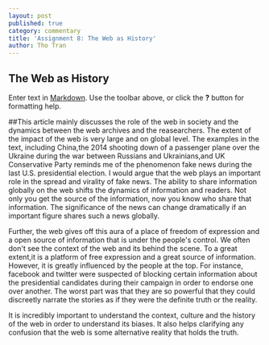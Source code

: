 ```yaml
---
layout: post
published: true
category: commentary
title: 'Assignment 8: The Web as History'
author: Tho Tran
---
```

## The Web as History

Enter text in [Markdown](http://daringfireball.net/projects/markdown/). Use the toolbar above, or click the **?** button for formatting help.

##This article mainly discusses the role of the web in society and the dynamics between the web archives and the reasearchers. The extent of the impact of the web is very large and on global level. The examples in the text, including China,the 2014 shooting down of a passenger plane over the Ukraine during the war between Russians and Ukrainians,and UK Conservative Party reminds me of the phenomenon fake news during the last U.S. presidential election. I would argue that the web plays an important role in the spread and virality of fake news. The ability to share information globally on the web shifts the dynamics of information and readers. Not only you get the source of the information, now you know who share that information. The significance of the news can change dramatically if an important figure shares such a news globally.

Further, the web gives off this aura of a place of freedom of expression and a open source of information that is under the people's control. We often don't see the context of the web and its behind the scene. To a great extent,it is a platform of free expression and a great source of information. However, it is greatly influenced by the people at the top. For instance, facebook and twitter were suspected of blocking certain information about the presidential candidates during their campaign in order to endorse one over another. The worst part was that they are so powerful that they could discreetly narrate the stories as if they were the definite truth or the reality.

It is incredibly important to understand the context, culture and the history of the web in order to understand its biases. It also helps clarifying any confusion that the web is some alternative reality that holds the truth.

